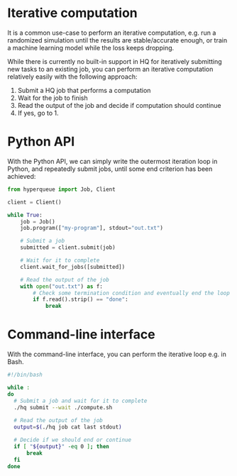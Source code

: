 # Iterative computation
It is a common use-case to perform an iterative computation, e.g. run a randomized simulation until the results are
stable/accurate enough, or train a machine learning model while the loss keeps dropping.

While there is currently no built-in support in HQ for iteratively submitting new tasks to an existing job, you can perform
an iterative computation relatively easily with the following approach:

1. Submit a HQ job that performs a computation
2. Wait for the job to finish
3. Read the output of the job and decide if computation should continue
4. If yes, go to 1.

# Python API
With the Python API, we can simply write the outermost iteration loop in Python, and repeatedly submit jobs, until some
end criterion has been achieved:

```python
from hyperqueue import Job, Client

client = Client()

while True:
    job = Job()
    job.program(["my-program"], stdout="out.txt")

    # Submit a job
    submitted = client.submit(job)

    # Wait for it to complete
    client.wait_for_jobs([submitted])

    # Read the output of the job
    with open("out.txt") as f:
        # Check some termination condition and eventually end the loop
        if f.read().strip() == "done":
            break
```

# Command-line interface
With the command-line interface, you can perform the iterative loop e.g. in Bash.

```bash
#!/bin/bash

while :
do
  # Submit a job and wait for it to complete
  ./hq submit --wait ./compute.sh
  
  # Read the output of the job
  output=$(./hq job cat last stdout)

  # Decide if we should end or continue
  if [ "${output}" -eq 0 ]; then
      break
  fi
done
```
